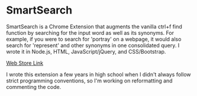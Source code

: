 # SmartSearch
SmartSearch is a Chrome Extension that augments the vanilla ctrl+f find function by searching for the input word as well as its synonyms. For example, if you were to search for 'portray' on a webpage, it would also search for 'represent' and other synonyms in one consolidated query. I wrote it in Node.js, HTML, JavaScript/jQuery, and CSS/Bootstrap.

[Web Store Link](https://chrome.google.com/webstore/detail/smartsearch/ggiildmoenlcfobcebgaaofpogcdbpge)

I wrote this extension a few years in high school when I didn't always follow strict programming conventions, so I'm working on reformatting and commenting the code.

